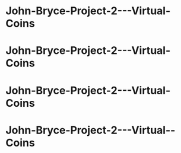 # John-Bryce-Project-2---Virtual-Coins
# John-Bryce-Project-2---Virtual-Coins
# John-Bryce-Project-2---Virtual-Coins
# John-Bryce-Project-2---Virtual--Coins
